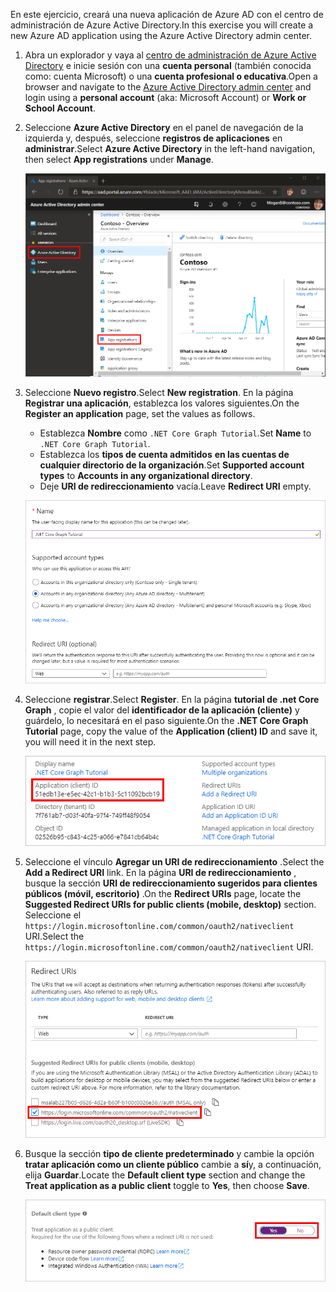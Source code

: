 <!-- markdownlint-disable MD002 MD041 -->

<span data-ttu-id="f42db-101">En este ejercicio, creará una nueva aplicación de Azure AD con el centro de administración de Azure Active Directory.</span><span class="sxs-lookup"><span data-stu-id="f42db-101">In this exercise you will create a new Azure AD application using the Azure Active Directory admin center.</span></span>

1. <span data-ttu-id="f42db-102">Abra un explorador y vaya al [centro de administración de Azure Active Directory](https://aad.portal.azure.com) e inicie sesión con una **cuenta personal** (también conocida como: cuenta Microsoft) o una **cuenta profesional o educativa**.</span><span class="sxs-lookup"><span data-stu-id="f42db-102">Open a browser and navigate to the [Azure Active Directory admin center](https://aad.portal.azure.com) and login using a **personal account** (aka: Microsoft Account) or **Work or School Account**.</span></span>

1. <span data-ttu-id="f42db-103">Seleccione **Azure Active Directory** en el panel de navegación de la izquierda y, después, seleccione **registros de aplicaciones** en **administrar**.</span><span class="sxs-lookup"><span data-stu-id="f42db-103">Select **Azure Active Directory** in the left-hand navigation, then select **App registrations** under **Manage**.</span></span>

    ![<span data-ttu-id="f42db-104">Una captura de pantalla de los registros de la aplicación</span><span class="sxs-lookup"><span data-stu-id="f42db-104">A screenshot of the App registrations</span></span> ](./images/aad-portal-app-registrations.png)

1. <span data-ttu-id="f42db-105">Seleccione **Nuevo registro**.</span><span class="sxs-lookup"><span data-stu-id="f42db-105">Select **New registration**.</span></span> <span data-ttu-id="f42db-106">En la página **Registrar una aplicación**, establezca los valores siguientes.</span><span class="sxs-lookup"><span data-stu-id="f42db-106">On the **Register an application** page, set the values as follows.</span></span>

    - <span data-ttu-id="f42db-107">Establezca **Nombre** como `.NET Core Graph Tutorial`.</span><span class="sxs-lookup"><span data-stu-id="f42db-107">Set **Name** to `.NET Core Graph Tutorial`.</span></span>
    - <span data-ttu-id="f42db-108">Establezca los **tipos de cuenta admitidos** **en las cuentas de cualquier directorio de la organización**.</span><span class="sxs-lookup"><span data-stu-id="f42db-108">Set **Supported account types** to **Accounts in any organizational directory**.</span></span>
    - <span data-ttu-id="f42db-109">Deje **URI de redireccionamiento** vacía.</span><span class="sxs-lookup"><span data-stu-id="f42db-109">Leave **Redirect URI** empty.</span></span>

    ![Captura de pantalla de la página registrar una aplicación](./images/aad-register-an-app.png)

1. <span data-ttu-id="f42db-111">Seleccione **registrar**.</span><span class="sxs-lookup"><span data-stu-id="f42db-111">Select **Register**.</span></span> <span data-ttu-id="f42db-112">En la página **tutorial de .net Core Graph** , copie el valor del **identificador de la aplicación (cliente)** y guárdelo, lo necesitará en el paso siguiente.</span><span class="sxs-lookup"><span data-stu-id="f42db-112">On the **.NET Core Graph Tutorial** page, copy the value of the **Application (client) ID** and save it, you will need it in the next step.</span></span>

    ![Captura de pantalla del identificador de la aplicación del nuevo registro de la aplicación](./images/aad-application-id.png)

1. <span data-ttu-id="f42db-114">Seleccione el vínculo **Agregar un URI de redireccionamiento** .</span><span class="sxs-lookup"><span data-stu-id="f42db-114">Select the **Add a Redirect URI** link.</span></span> <span data-ttu-id="f42db-115">En la página **URI de redireccionamiento** , busque la sección **URI de redireccionamiento sugeridos para clientes públicos (móvil, escritorio)** .</span><span class="sxs-lookup"><span data-stu-id="f42db-115">On the **Redirect URIs** page, locate the **Suggested Redirect URIs for public clients (mobile, desktop)** section.</span></span> <span data-ttu-id="f42db-116">Seleccione el `https://login.microsoftonline.com/common/oauth2/nativeclient` URI.</span><span class="sxs-lookup"><span data-stu-id="f42db-116">Select the `https://login.microsoftonline.com/common/oauth2/nativeclient` URI.</span></span>

    ![Captura de pantalla de la página URI de redireccionamiento](./images/aad-redirect-uris.png)

1. <span data-ttu-id="f42db-118">Busque la sección **tipo de cliente predeterminado** y cambie la opción **tratar aplicación como un cliente público** cambie a **sí**y, a continuación, elija **Guardar**.</span><span class="sxs-lookup"><span data-stu-id="f42db-118">Locate the **Default client type** section and change the **Treat application as a public client** toggle to **Yes**, then choose **Save**.</span></span>

    ![Captura de pantalla de la sección tipo de cliente predeterminado](./images/aad-default-client-type.png)
